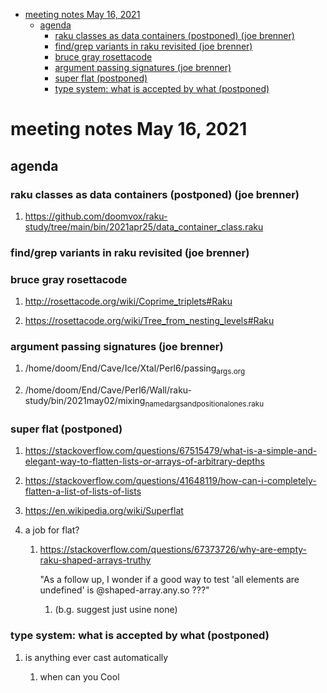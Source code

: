 - [meeting notes May 16, 2021](#orgb822f41)
  - [agenda](#orge6ae4db)
    - [raku classes as data containers (postponed) (joe brenner)](#org52b2c8c)
    - [find/grep variants in raku revisited (joe brenner)](#org16164bc)
    - [bruce gray rosettacode](#org9c7f812)
    - [argument passing signatures (joe brenner)](#org18a7459)
    - [super flat (postponed)](#org652fb2b)
    - [type system: what is accepted by what   (postponed)](#org7767eb0)


<a id="orgb822f41"></a>

# meeting notes May 16, 2021


<a id="orge6ae4db"></a>

## agenda


<a id="org52b2c8c"></a>

### raku classes as data containers (postponed) (joe brenner)

1.  <https://github.com/doomvox/raku-study/tree/main/bin/2021apr25/data_container_class.raku>


<a id="org16164bc"></a>

### find/grep variants in raku revisited (joe brenner)


<a id="org9c7f812"></a>

### bruce gray rosettacode

1.  <http://rosettacode.org/wiki/Coprime_triplets#Raku>

2.  <https://rosettacode.org/wiki/Tree_from_nesting_levels#Raku>


<a id="org18a7459"></a>

### argument passing signatures (joe brenner)

1.  /home/doom/End/Cave/Ice/Xtal/Perl6/passing<sub>args.org</sub>

2.  /home/doom/End/Cave/Perl6/Wall/raku-study/bin/2021may02/mixing<sub>named</sub><sub>args</sub><sub>and</sub><sub>positional</sub><sub>ones.raku</sub>


<a id="org652fb2b"></a>

### super flat (postponed)

1.  <https://stackoverflow.com/questions/67515479/what-is-a-simple-and-elegant-way-to-flatten-lists-or-arrays-of-arbitrary-depths>

2.  <https://stackoverflow.com/questions/41648119/how-can-i-completely-flatten-a-list-of-lists-of-lists>

3.  <https://en.wikipedia.org/wiki/Superflat>

4.  a job for flat?

    1.  <https://stackoverflow.com/questions/67373726/why-are-empty-raku-shaped-arrays-truthy>
    
        "As a follow up, I wonder if a good way to test 'all elements are undefined' is @shaped-array.any.so ???"
        
        1.  (b.g. suggest just usine none)


<a id="org7767eb0"></a>

### type system: what is accepted by what   (postponed)

1.  is anything ever cast automatically

    1.  when can you Cool

